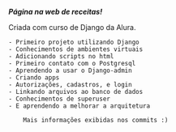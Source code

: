 ***Página na web de receitas!***

Criada com curso de Django da Alura.

    - Primeiro projeto utilizando Django
    - Conhecimentos de ambientes virtuais
    - Adicionando scripts no html
    - Primeiro contato com o Postgresql
    - Aprendendo a usar o Django-admin
    - Criando apps
    - Autorizações, cadastros, e login
    - Linkando arquivos ao banco de dados
    - Conhecimentos de superuser 
    - E aprendendo a melhorar a arquitetura 
    
        Mais informações exibidas nos commits :)
    
